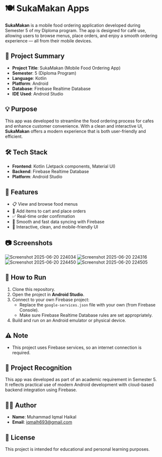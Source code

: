 # 🍽️ SukaMakan Apps

**SukaMakan** is a mobile food ordering application developed during Semester 5 of my Diploma program. The app is designed for café use, allowing users to browse menus, place orders, and enjoy a smooth ordering experience — all from their mobile devices.

## 📌 Project Summary

- **Project Title**: SukaMakan (Mobile Food Ordering App)
- **Semester**: 5 (Diploma Program)
- **Language**: Kotlin
- **Platform**: Android
- **Database**: Firebase Realtime Database
- **IDE Used**: Android Studio

## 💡 Purpose

This app was developed to streamline the food ordering process for cafes and enhance customer convenience. With a clean and interactive UI, **SukaMakan** offers a modern experience that is both user-friendly and efficient.

## 🛠️ Tech Stack

- **Frontend**: Kotlin (Jetpack components, Material UI)
- **Backend**: Firebase Realtime Database
- **Platform**: Android Studio

## 📲 Features

- 📋 View and browse food menus
- 🛒 Add items to cart and place orders
- ✅ Real-time order confirmation
- 🔄 Smooth and fast data syncing with Firebase
- 📱 Interactive, clean, and mobile-friendly UI

## 📷 Screenshots

![Screenshot 2025-06-20 224034](https://github.com/user-attachments/assets/dea3bf2b-4820-46e4-8870-5c6d4c948fd7)
![Screenshot 2025-06-20 224316](https://github.com/user-attachments/assets/1f140f82-c52d-4ce8-bab7-94210223e8ca)
![Screenshot 2025-06-20 224450](https://github.com/user-attachments/assets/6f351e57-e4dc-40d1-bdaf-0eb27fb521be)
![Screenshot 2025-06-20 224505](https://github.com/user-attachments/assets/9c0b0b6b-edfe-453a-972b-f8463f3793d3)

## 🚀 How to Run

1. Clone this repository.
2. Open the project in **Android Studio**.
3. Connect to your own Firebase project:
   - Replace the `google-services.json` file with your own (from Firebase Console).
   - Make sure Firebase Realtime Database rules are set appropriately.
4. Build and run on an Android emulator or physical device.

## ⚠️ Note

- This project uses Firebase services, so an internet connection is required.

## 🏅 Project Recognition

This app was developed as part of an academic requirement in Semester 5. It reflects practical use of modern Android development with cloud-based backend integration using Firebase.

## 🙋‍♂️ Author

- **Name**: Muhammad Iqmal Haikal 
- **Email**: iqmalh693@gmail.com

## 📜 License

This project is intended for educational and personal learning purposes.
